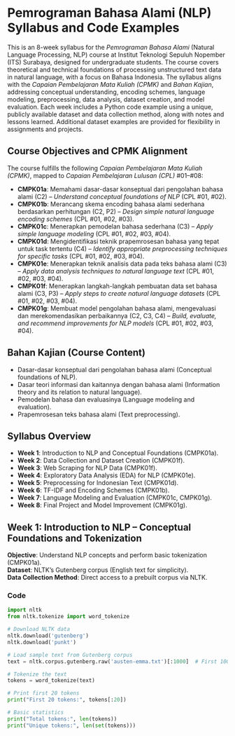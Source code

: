 # Pemrograman Bahasa Alami (NLP) Syllabus and Code Examples

This is an 8-week syllabus for the *Pemrograman Bahasa Alami* (Natural Language Processing, NLP) course at Institut Teknologi Sepuluh Nopember (ITS) Surabaya, designed for undergraduate students. The course covers theoretical and technical foundations of processing unstructured text data in natural language, with a focus on Bahasa Indonesia. The syllabus aligns with the *Capaian Pembelajaran Mata Kuliah (CPMK)* and *Bahan Kajian*, addressing conceptual understanding, encoding schemes, language modeling, preprocessing, data analysis, dataset creation, and model evaluation. Each week includes a Python code example using a unique, publicly available dataset and data collection method, along with notes and lessons learned. Additional dataset examples are provided for flexibility in assignments and projects.

## Course Objectives and CPMK Alignment
The course fulfills the following *Capaian Pembelajaran Mata Kuliah (CPMK)*, mapped to *Capaian Pembelajaran Lulusan (CPL)* #01–#08:

- **CMPK01a**: Memahami dasar-dasar konseptual dari pengolahan bahasa alami (C2) – *Understand conceptual foundations of NLP* (CPL #01, #02).
- **CMPK01b**: Merancang skema encoding bahasa alami sederhana berdasarkan perhitungan (C2, P2) – *Design simple natural language encoding schemes* (CPL #01, #02, #03).
- **CMPK01c**: Menerapkan pemodelan bahasa sederhana (C3) – *Apply simple language modeling* (CPL #01, #02, #03, #04).
- **CMPK01d**: Mengidentifikasi teknik prapemrosesan bahasa yang tepat untuk task tertentu (C4) – *Identify appropriate preprocessing techniques for specific tasks* (CPL #01, #02, #03, #04).
- **CMPK01e**: Menerapkan teknik analisis data pada teks bahasa alami (C3) – *Apply data analysis techniques to natural language text* (CPL #01, #02, #03, #04).
- **CMPK01f**: Menerapkan langkah-langkah pembuatan data set bahasa alami (C3, P3) – *Apply steps to create natural language datasets* (CPL #01, #02, #03, #04).
- **CMPK01g**: Membuat model pengolahan bahasa alami, mengevaluasi dan merekomendasikan perbaikannya (C2, C3, C4) – *Build, evaluate, and recommend improvements for NLP models* (CPL #01, #02, #03, #04).

## Bahan Kajian (Course Content)
- Dasar-dasar konseptual dari pengolahan bahasa alami (Conceptual foundations of NLP).
- Dasar teori informasi dan kaitannya dengan bahasa alami (Information theory and its relation to natural language).
- Pemodelan bahasa dan evaluasinya (Language modeling and evaluation).
- Prapemrosesan teks bahasa alami (Text preprocessing).

## Syllabus Overview
- **Week 1**: Introduction to NLP and Conceptual Foundations (CMPK01a).
- **Week 2**: Data Collection and Dataset Creation (CMPK01f).
- **Week 3**: Web Scraping for NLP Data (CMPK01f).
- **Week 4**: Exploratory Data Analysis (EDA) for NLP (CMPK01e).
- **Week 5**: Preprocessing for Indonesian Text (CMPK01d).
- **Week 6**: TF-IDF and Encoding Schemes (CMPK01b).
- **Week 7**: Language Modeling and Evaluation (CMPK01c, CMPK01g).
- **Week 8**: Final Project and Model Improvement (CMPK01g).

## Week 1: Introduction to NLP – Conceptual Foundations and Tokenization
**Objective**: Understand NLP concepts and perform basic tokenization (CMPK01a).  
**Dataset**: NLTK’s Gutenberg corpus (English text for simplicity).  
**Data Collection Method**: Direct access to a prebuilt corpus via NLTK.  

### Code
```python
import nltk
from nltk.tokenize import word_tokenize

# Download NLTK data
nltk.download('gutenberg')
nltk.download('punkt')

# Load sample text from Gutenberg corpus
text = nltk.corpus.gutenberg.raw('austen-emma.txt')[:1000]  # First 1000 chars of Emma

# Tokenize the text
tokens = word_tokenize(text)

# Print first 20 tokens
print("First 20 tokens:", tokens[:20])

# Basic statistics
print("Total tokens:", len(tokens))
print("Unique tokens:", len(set(tokens)))

